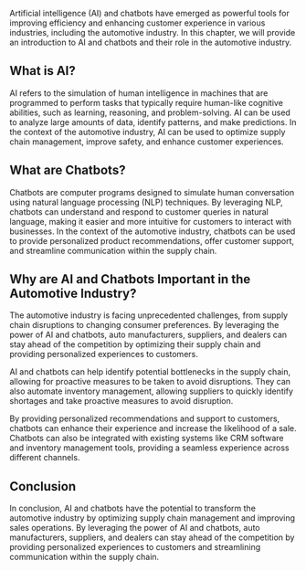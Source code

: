 
Artificial intelligence (AI) and chatbots have emerged as powerful tools for improving efficiency and enhancing customer experience in various industries, including the automotive industry. In this chapter, we will provide an introduction to AI and chatbots and their role in the automotive industry.

What is AI?
-----------

AI refers to the simulation of human intelligence in machines that are programmed to perform tasks that typically require human-like cognitive abilities, such as learning, reasoning, and problem-solving. AI can be used to analyze large amounts of data, identify patterns, and make predictions. In the context of the automotive industry, AI can be used to optimize supply chain management, improve safety, and enhance customer experiences.

What are Chatbots?
------------------

Chatbots are computer programs designed to simulate human conversation using natural language processing (NLP) techniques. By leveraging NLP, chatbots can understand and respond to customer queries in natural language, making it easier and more intuitive for customers to interact with businesses. In the context of the automotive industry, chatbots can be used to provide personalized product recommendations, offer customer support, and streamline communication within the supply chain.

Why are AI and Chatbots Important in the Automotive Industry?
-------------------------------------------------------------

The automotive industry is facing unprecedented challenges, from supply chain disruptions to changing consumer preferences. By leveraging the power of AI and chatbots, auto manufacturers, suppliers, and dealers can stay ahead of the competition by optimizing their supply chain and providing personalized experiences to customers.

AI and chatbots can help identify potential bottlenecks in the supply chain, allowing for proactive measures to be taken to avoid disruptions. They can also automate inventory management, allowing suppliers to quickly identify shortages and take proactive measures to avoid disruption.

By providing personalized recommendations and support to customers, chatbots can enhance their experience and increase the likelihood of a sale. Chatbots can also be integrated with existing systems like CRM software and inventory management tools, providing a seamless experience across different channels.

Conclusion
----------

In conclusion, AI and chatbots have the potential to transform the automotive industry by optimizing supply chain management and improving sales operations. By leveraging the power of AI and chatbots, auto manufacturers, suppliers, and dealers can stay ahead of the competition by providing personalized experiences to customers and streamlining communication within the supply chain.
